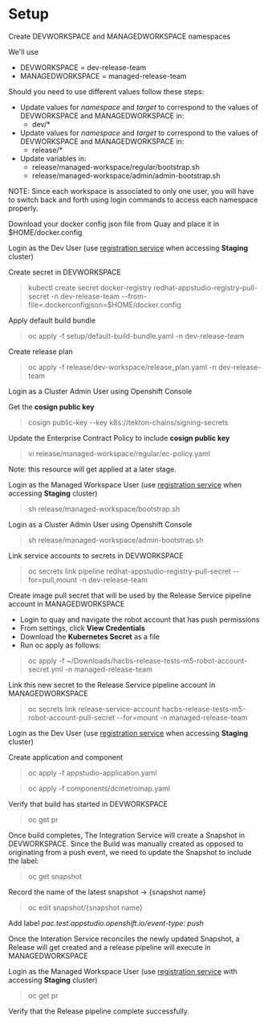 # Setup

Create DEVWORKSPACE and MANAGEDWORKSPACE namespaces

We'll use

- DEVWORKSPACE = dev-release-team
- MANAGEDWORKSPACE = managed-release-team

Should you need to use different values follow these steps:

- Update values for *namespace* and *target* to correspond to the values of DEVWORKSPACE and MANAGEDWORKSPACE in:
  - dev/*
- Update values for *namespace* and *target* to correspond to the values of DEVWORKSPACE and MANAGEDWORKSPACE in:
  - release/*
- Update variables in:
  - release/managed-workspace/regular/bootstrap.sh
  - release/managed-workspace/admin/admin-bootstrap.sh

NOTE: Since each workspace is associated to only one user, you will have to switch back and forth using login
commands to access each namespace properly.

Download your docker config json file from Quay and place it in $HOME/docker.config

Login as the Dev User (use [registration service](https://registration-service-toolchain-host-operator.apps.appstudio-stage.x99m.p1.openshiftapps.com) when accessing **Staging** cluster)

Create secret in DEVWORKSPACE

> kubectl create secret docker-registry redhat-appstudio-registry-pull-secret -n dev-release-team --from-file=.dockerconfigjson=$HOME/docker.config

Apply default build bundle

> oc apply -f setup/default-build-bundle.yaml -n dev-release-team

Create release plan

> oc apply -f release/dev-workspace/release_plan.yaml -n dev-release-team

Login as a Cluster Admin User using Openshift Console

Get the **cosign public key**

> cosign public-key --key k8s://tekton-chains/signing-secrets
 
Update the Enterprise Contract Policy to include **cosign public key**

> vi release/managed-workspace/regular/ec-policy.yaml

Note: this resource will get applied at a later stage.

Login as the Managed Workspace User (use [registration service](https://registration-service-toolchain-host-operator.apps.appstudio-stage.x99m.p1.openshiftapps.com) when accessing **Staging** cluster)

> sh release/managed-workspace/bootstrap.sh

Login as a Cluster Admin User using Openshift Console

> sh release/managed-workspace/admin-bootstrap.sh

Link service accounts to secrets in DEVWORKSPACE

> oc secrets link pipeline redhat-appstudio-registry-pull-secret --for=pull,mount -n dev-release-team

Create image pull secret that will be used by the Release Service pipeline account in MANAGEDWORKSPACE

- Login to quay and navigate the robot account that has push permissions
- From settings, click **View Credentials**
- Download the **Kubernetes Secret** as a file
- Run oc apply as follows:

> oc apply -f ~/Downloads/hacbs-release-tests-m5-robot-account-secret.yml -n managed-release-team

Link this new secret to the Release Service pipeline account in MANAGEDWORKSPACE

> oc secrets link release-service-account hacbs-release-tests-m5-robot-account-pull-secret --for=mount -n managed-release-team

Login as the Dev User (use [registration service](https://registration-service-toolchain-host-operator.apps.appstudio-stage.x99m.p1.openshiftapps.com) when accessing **Staging** cluster)

Create application and component

> oc apply -f appstudio-application.yaml

> oc apply -f components/dcmetromap.yaml

Verify that build has started in DEVWORKSPACE

> oc get pr

Once build completes, The Integration Service will create a Snapshot in DEVWORKSPACE.
Since the Build was manually created as opposed to originating from a push event, we need to 
update the Snapshot to include the label:

> oc get snapshot

Record the name of the latest snapshot -> {snapshot name} 

> oc edit snapshot/{snapshot name}

Add label *pac.test.appstudio.openshift.io/event-type: push*

Once the Interation Service reconciles the newly updated Snapshot, a Release will get created 
and a release pipeline will execute in MANAGEDWORKSPACE

Login as the Managed Workspace User (use [registration service](https://registration-service-toolchain-host-operator.apps.appstudio-stage.x99m.p1.openshiftapps.com) with accessing **Staging** cluster)

> oc get pr

Verify that the Release pipeline complete successfully.